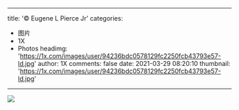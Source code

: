 
---
title: '© Eugene L Pierce Jr'
categories: 
 - 图片
 - 1X
 - Photos
headimg: 'https://1x.com/images/user/94236bdc0578129fc2250fcb43793e57-ld.jpg'
author: 1X
comments: false
date: 2021-03-29 08:20:10
thumbnail: 'https://1x.com/images/user/94236bdc0578129fc2250fcb43793e57-ld.jpg'
---

<div>   
<img src="https://1x.com/images/user/94236bdc0578129fc2250fcb43793e57-ld.jpg" referrerpolicy="no-referrer">  
</div>
            